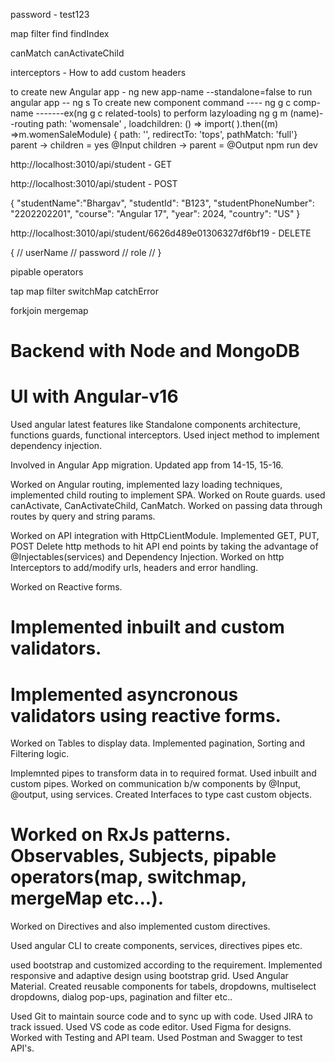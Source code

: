 password - test123

map
filter
find
findIndex


canMatch
canActivateChild

interceptors - How to add custom headers


to create new Angular app - ng new app-name --standalone=false
to run angular app -- ng s
To create new component command ----   ng g c comp-name  -------ex(ng g c related-tools)
to perform lazyloading ng g m (name)--routing
path: 'womensale' , loadchildren: () => import(    ).then((m) =>m.womenSaleModule) 
{ path: '', redirectTo: 'tops', pathMatch: 'full'} 
parent -> children = yes @Input
children -> parent = @Output
npm run dev

http://localhost:3010/api/student - GET

http://localhost:3010/api/student - POST

{   "studentName":"Bhargav",
    "studentId": "B123",
    "studentPhoneNumber": "2202202201",
    "course": "Angular 17",
    "year": 2024,
    "country": "US"
 }

 http://localhost:3010/api/student/6626d489e01306327df6bf19 - DELETE


 {
//   userName
//   password
//   role
// }

<apiresponselist>

pipable operators

tap
map
filter
switchMap
catchError

forkjoin
mergemap




# Backend with Node and MongoDB

# UI with Angular-v16

Used angular latest features like Standalone components architecture, functions guards, functional interceptors. Used inject method to implement dependency injection.

Involved in Angular App migration. Updated app from 14-15, 15-16.

Worked on Angular routing, implemented lazy loading techniques, implemented child routing to implement SPA.
Worked on Route guards. used canActivate, CanActivateChild, CanMatch.
Worked on passing data through routes by query and string params.

Worked on API integration with HttpCLientModule.
Implemented GET, PUT, POST Delete http methods to hit API end points by taking the advantage of @Injectables(services) and Dependency Injection.
Worked on http Interceptors to add/modify urls, headers and error handling. 

Worked on Reactive forms. 
# Implemented inbuilt and custom validators. 
# Implemented asyncronous validators using reactive forms. 

Worked on Tables to display data. Implemented pagination, Sorting and Filtering logic. 

Implemnted pipes to transform data in to required format. Used inbuilt and custom pipes.
Worked on communication b/w components by @Input, @output, using services. 
Created Interfaces to type cast custom objects. 
# Worked on RxJs patterns. Observables, Subjects, pipable operators(map, switchmap, mergeMap etc...).

Worked on Directives and also implemented custom directives. 

Used angular CLI to create components, services, directives pipes etc. 

used bootstrap and customized according to the requirement. 
Implemented responsive and adaptive design using bootstrap grid.
Used Angular Material.
Created reusable components for tabels, dropdowns, multiselect dropdowns, dialog pop-ups, pagination and filter etc..

Used Git to maintain source code and to sync up with code.
Used JIRA to track issued. 
Used VS code as code editor.
Used Figma for designs. 
Worked with Testing and API team. 
Used Postman and Swagger to test API's.